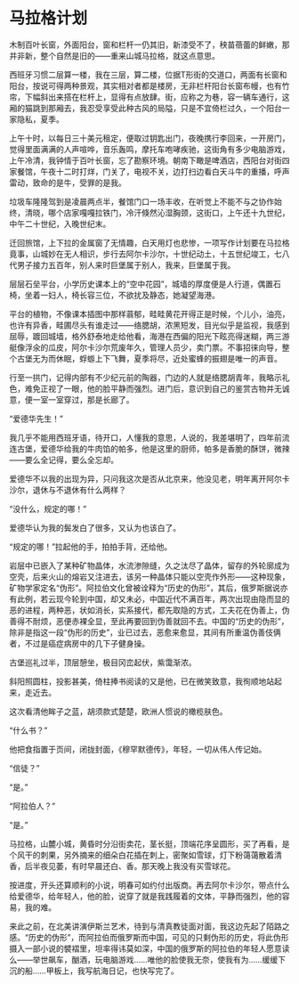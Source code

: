    

# 马拉格计划

木制百叶长窗，外面阳台，窗和栏杆一仍其旧，新漆受不了，秧苗蓓蕾的鲜嫩，那并非新，整个自然是旧的——重来山城马拉格，就这点意思。

  

西班牙习惯二层算一楼，我在三层，算二楼，位据T形街的交道口，两面有长窗和阳台，按说可得两种景观，其实相对者都是楼房，无非栏杆阳台长窗布幔，也有竹帘，下幅斜出来搭在栏杆上，显得有点放肆。街，应称之为巷，容一辆车通行，这厢的猫跳到那厢去，我忍受享受此种古风的局隘，只是不宜倚栏过久，一个阳台一家隐私，夏季。

上午十时，以每日三十美元租定，便取过钥匙出门，夜晚携行李回来，一开房门，觉得里面满满的人声喧哗，音乐轰鸣，摩托车咆哮疾驰，这街角有多少电脑游戏，上午冷清，我钟情于百叶长窗，忘了勘察环境。朝南下瞰是啤酒店，西阳台对街四家餐馆，午夜十二时打烊，门关了，电视不关，边打扫边看白天斗牛的重播，呼声雷动，致命的是牛，受罪的是我。

垃圾车隆隆驾到是凌晨两点半，餐馆门口一场丰收，在听觉上不能不与之协作始终，清晓，哪个店家嘎嘎拉铁门，冷汗倏然沁湿胸颈，这街口，上午还十九世纪，中午二十世纪，入晚世纪末。

迁回旅馆，上下拉的金属窗了无情趣，白天用灯也悲惨，一项写作计划要在马拉格竟事，山城妙在无人相识，步行去阿尔卡沙尔，十世纪动土，十五世纪竣工，七八代男子接力五百年，别人来时巨堡属于别人，我来，巨堡属于我。

层层石垒平台，小学历史课本上的“空中花园”，城墙的厚度便是人行道，偶置石椅，坐着一妇人，椅长容三位，不欲扰及静态，她凝望海港。

平台的植物，不像课本插图中那样蓊郁，畦畦黄花开得正是时候，个儿小，油亮，也许有异香，畦圃尽头有谁走过——络腮胡，浓黑短发，目光似乎是监视，我感到屈辱，踱回城墙，格外舒泰地走给他看，海港在西偏的阳光下眩亮得迷糊，两三游艇像浮氽的瓜皮，阿尔卡沙尔荒废年久，管理人员少，卖门票。不事招徕向导，整个古堡无为而休眠，蜉蝣上下飞舞，夏季将尽，近处蜜蜂的振翅是唯一的声音。

行至一拱门，记得内部有不少纪元前的陶器，门边的人就是络腮胡青年，我略示礼色，难免正视了一眼，他的脸平静而强烈。进门后，意识到自己的鉴赏古物并无诚意，便一室一室穿过，那是长廊了。

“爱德华先生！”

我几乎不能用西班牙语，待开口，人懂我的意思，人说的，我差堪明了，四年前流连古堡，爱德华给我的牛肉馅的帕多，他是这里的厨师，帕多是香脆的酥饼，微辣——要么全记得，要么全忘却。

爱德华不以我的出现为异，只问我这次是否从北京来，他没见老，明年离开阿尔卡沙尔，退休与不退休有什么两样？

“没什么，规定的哪！”

爱德华认为我的鬓发白了很多，又认为也该白了。

“规定的哪！”拉起他的手，拍拍手背，还给他。

岩层中已嵌入了某种矿物晶体，水流渗隙缝，久之汰尽了晶体，留存的外轮廓成为空壳，后来火山的熔岩又注进去，该另一种晶体只能以空壳作外形——这种现象，矿物学家定名“伪形”。阿拉伯文化曾被诠释为“历史的伪形”，其后，俄罗斯据说亦有此例，若云现今轮到中国，却又未必，中国近代不满百年，两次出现由隐而显的恶的进程，两种恶，状如消长，实系接代，都先取隐的方式，工夫花在伪善上，伪善得不耐烦，恶便赤裸全显，至此再要回到伪善就回不去。中国的“历史的伪形”，除非是指这一段“伪形的历史”，业已过去，恶愈来愈显，其间有所重温伪善伎俩者，不过是癌症病房中的几下子健身操。

古堡巡礼过半，顶层憩坐，极目冈峦起伏，紫霭渐浓。

斜阳照圆柱，投影甚美，倚柱捧书阅读的又是他，已在微笑致意，我徇顺地站起来，走近去。

这次看清他眸子之蓝，胡须款式楚楚，欧洲人惯说的橄榄肤色。

“什么书？”

他把食指置于页间，闭拢封面，《穆罕默德传》，年轻，一切从伟人传记始。

“信徒？”

“是。”

“阿拉伯人？”

“是。”

马拉格，山麓小城，黄昏时分沿街卖花，茎长挺，顶端花序呈圆形，买了再看，是个风干的刺果，另外摘来的细朵白花插在刺上，密聚如雪球，灯下粉蔼蔼散着清香，后半夜见萎，有时早晨还白、香。那天晚上我没有买雪球花。

按进度，开头还算顺利的小说，明春可如约付出版商。再去阿尔卡沙尔，带点什么给爱德华，给年轻人，他的脸，说穿了就是我践履着的文体，平静而强烈，他的容易，我的难。

来此之前，在北美讲演伊斯兰艺术，待到与清真教徒面对面，我这边先起了陌路之感。“历史的伪形”，而阿拉伯而俄罗斯而中国，可见的只剩伪形的历史，将此伪形摄入一部小说的襞褶里，坦率得讳莫如深，中国的俄罗斯的阿拉伯的年轻人愿意读么——举世飙车，酗酒，玩电脑游戏……唯他的脸使我无奈，使我有为……缓缓下沉的船……甲板上，我写航海日记，也快写完了。